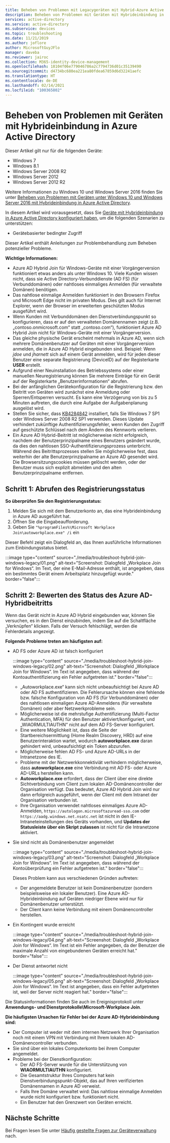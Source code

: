 ```yaml
---
title: Beheben von Problemen mit Legacygeräten mit Hybrid-Azure Active Directory-Einbindung
description: Beheben von Problemen mit Geräten mit Hybrideinbindung in Azure Active Directory.
services: active-directory
ms.service: active-directory
ms.subservice: devices
ms.topic: troubleshooting
ms.date: 11/21/2019
ms.author: joflore
author: MicrosoftGuyJFlo
manager: daveba
ms.reviewer: jairoc
ms.collection: M365-identity-device-management
ms.openlocfilehash: 18104f06e779046786a2c7794736d01c35139490
ms.sourcegitcommit: d4734bc680ea221ea80fdea67859d6d32241aefc
ms.translationtype: HT
ms.contentlocale: de-DE
ms.lasthandoff: 02/14/2021
ms.locfileid: "100365802"
---
```

# <a name="troubleshooting-hybrid-azure-active-directory-joined-down-level-devices"></a>Beheben von Problemen mit Geräten mit Hybrideinbindung in Azure Active Directory 

Dieser Artikel gilt nur für die folgenden Geräte: 

- Windows 7 
- Windows 8.1 
- Windows Server 2008 R2 
- Windows Server 2012 
- Windows Server 2012 R2 

Weitere Informationen zu Windows 10 und Windows Server 2016 finden Sie unter [Beheben von Problemen mit Geräten unter Windows 10 und Windows Server 2016 mit Hybrideinbindung in Azure Active Directory](troubleshoot-hybrid-join-windows-current.md).

In diesem Artikel wird vorausgesetzt, dass Sie [Geräte mit Hybrideinbindung in Azure Active Directory konfiguriert haben](hybrid-azuread-join-plan.md), um die folgenden Szenarien zu unterstützen:

- Gerätebasierter bedingter Zugriff

Dieser Artikel enthält Anleitungen zur Problembehandlung zum Beheben potenzieller Probleme.  

**Wichtige Informationen:** 

- Azure AD Hybrid Join für Windows-Geräte mit einer Vorgängerversion funktioniert etwas anders als unter Windows 10. Viele Kunden wissen nicht, dass sie Active Directory-Verbunddienste (AD FS) (für Verbunddomänen) oder nahtloses einmaliges Anmelden (für verwaltete Domänen) benötigen.
- Das nahtlose einmalige Anmelden funktioniert in den Browsern Firefox und Microsoft Edge nicht im privaten Modus. Dies gilt auch für Internet Explorer, wenn der Browser im erweiterten geschützten Modus ausgeführt wird.
- Wenn Kunden mit Verbunddomänen den Dienstverbindungspunkt so konfigurieren, dass er auf den verwalteten Domänennamen zeigt (z.B. „contoso.onmicrosoft.com“ statt „contoso.com“), funktioniert Azure AD Hybrid Join nicht für Windows-Geräte mit einer Vorgängerversion.
- Das gleiche physische Gerät erscheint mehrmals in Azure AD, wenn sich mehrere Domänenbenutzer auf Geräten mit einer Vorgängerversion anmelden, die in Azure AD Hybrid eingebunden sind.  Beispiel: Wenn *jdoe* und *jharnett* sich auf einem Gerät anmelden, wird für jeden dieser Benutzer eine separate Registrierung (DeviceID) auf der Registerkarte **USER** erstellt. 
- Aufgrund einer Neuinstallation des Betriebssystems oder einer manuellen Neuregistrierung können Sie mehrere Einträge für ein Gerät auf der Registerkarte „Benutzerinformationen“ abrufen.
- Bei der anfänglichen Gerätekonfiguration für die Registrierung bzw. den Beitritt von Geräten wird zunächst eine Anmeldung oder Sperren/Entsperren versucht. Es kann eine Verzögerung von bis zu 5 Minuten auftreten, die durch eine Aufgabe der Aufgabenplanung ausgelöst wird. 
- Stellen Sie sicher, dass [KB4284842](https://support.microsoft.com/help/4284842) installiert, falls Sie Windows 7 SP1 oder Windows Server 2008 R2 SP1 verwenden. Dieses Update verhindert zukünftige Authentifizierungsfehler, wenn Kunden den Zugriff auf geschützte Schlüssel nach dem Ändern des Kennworts verlieren.
- Ein Azure AD Hybrid-Beitritt ist möglicherweise nicht erfolgreich, nachdem der Benutzerprinzipalname eines Benutzers geändert wurde, da dies den nahtlosen SSO-Authentifizierungsprozess unterbricht. Während des Beitrittsprozesses stellen Sie möglicherweise fest, dass weiterhin der alte Benutzerprinzipalname an Azure AD gesendet wird. Die Browsersitzungscookies müssen gelöscht werden, oder der Benutzer muss sich explizit abmelden und den alten Benutzerprinzipalname entfernen.

## <a name="step-1-retrieve-the-registration-status"></a>Schritt 1: Abrufen des Registrierungsstatus 

**So überprüfen Sie den Registrierungsstatus:**  

1. Melden Sie sich mit dem Benutzerkonto an, das eine Hybrideinbindung in Azure AD ausgeführt hat.
1. Öffnen Sie die Eingabeaufforderung. 
1. Geben Sie `"%programFiles%\Microsoft Workplace Join\autoworkplace.exe" /i` ein

Dieser Befehl zeigt ein Dialogfeld an, das Ihnen ausführliche Informationen zum Einbindungsstatus bietet.

:::image type="content" source="./media/troubleshoot-hybrid-join-windows-legacy/01.png" alt-text="Screenshot: Dialogfeld „Workplace Join for Windows“. Im Text, der eine E-Mail-Adresse enthält, ist angegeben, dass ein bestimmtes Gerät einem Arbeitsplatz hinzugefügt wurde." border="false":::

## <a name="step-2-evaluate-the-hybrid-azure-ad-join-status"></a>Schritt 2: Bewerten des Status des Azure AD-Hybridbeitritts 

Wenn das Gerät nicht in Azure AD Hybrid eingebunden war, können Sie versuchen, es in den Dienst einzubinden, indem Sie auf die Schaltfläche „Verknüpfen“ klicken. Falls der Versuch fehlschlägt, werden die Fehlerdetails angezeigt.

**Folgende Probleme treten am häufigsten auf:**

- AD FS oder Azure AD ist falsch konfiguriert

    :::image type="content" source="./media/troubleshoot-hybrid-join-windows-legacy/02.png" alt-text="Screenshot: Dialogfeld „Workplace Join for Windows“. Im Text ist angegeben, dass während der Kontoauthentifizierung ein Fehler aufgetreten ist." border="false":::
    
   - „Autoworkplace.exe“ kann sich nicht unbeaufsichtigt bei Azure AD oder AD FS authentifizieren. Die Fehlerursache können eine fehlende bzw. falsche Konfiguration von AD FS (für Verbunddomänen) oder des nahtlosen einmaligen Azure AD-Anmeldens (für verwaltete Domänen) oder aber Netzwerkprobleme sein. 
   - Möglicherweise ist die mehrstufige Authentifizierung (Multi-Factor Authentication, MFA) für den Benutzer aktiviert/konfiguriert, und „WIAORMULTIAUTHN“ nicht auf dem AD FS-Server konfiguriert. 
   - Eine weitere Möglichkeit ist, dass die Seite der Startbereichsermittlung (Home Realm Discovery, HRD) auf eine Benutzerinteraktion wartet, wodurch **autoworkplace.exe** daran gehindert wird, unbeaufsichtigt ein Token abzurufen.
   - Möglicherweise fehlen AD FS- und Azure AD-URLs in der Intranetzone des IE.
   - Probleme mit der Netzwerkkonnektiviät verhindern möglicherweise, dass **autoworkplace.exe** eine Verbindung mit AD FS- oder Azure AD-URLs herstellen kann. 
   - **Autoworkplace.exe** erfordert, dass der Client über eine direkte Sichtverbindung vom Client zum lokalen AD-Domänencontroller der Organisation verfügt. Das bedeutet, Azure AD Hybrid Join wird nur dann erfolgreich ausgeführt, wenn der Client mit dem Intranet der Organisation verbunden ist.
   - Ihre Organisation verwendet nahtloses einmaliges Azure AD-Anmelden, `https://autologon.microsoftazuread-sso.com` oder `https://aadg.windows.net.nsatc.net` ist nicht in den IE-Intraneteinstellungen des Geräts vorhanden, und **Updates der Statusleiste über ein Skript zulassen** ist nicht für die Intranetzone aktiviert.
- Sie sind nicht als Domänenbenutzer angemeldet

   :::image type="content" source="./media/troubleshoot-hybrid-join-windows-legacy/03.png" alt-text="Screenshot: Dialogfeld „Workplace Join for Windows“. Im Text ist angegeben, dass während der Kontoüberprüfung ein Fehler aufgetreten ist." border="false":::

   Dieses Problem kann aus verschiedenen Gründen auftreten:

   - Der angemeldete Benutzer ist kein Domänenbenutzer (sondern beispielsweise ein lokaler Benutzer). Eine Azure AD-Hybrideinbindung auf Geräten niedriger Ebene wird nur für Domänenbenutzer unterstützt.
   - Der Client kann keine Verbindung mit einem Domänencontroller herstellen.    
- Ein Kontingent wurde erreicht

    :::image type="content" source="./media/troubleshoot-hybrid-join-windows-legacy/04.png" alt-text="Screenshot: Dialogfeld „Workplace Join for Windows“. Im Text ist ein Fehler angegeben, da der Benutzer die maximale Anzahl von eingebundenen Geräten erreicht hat." border="false":::

- Der Dienst antwortet nicht 

    :::image type="content" source="./media/troubleshoot-hybrid-join-windows-legacy/05.png" alt-text="Screenshot: Dialogfeld „Workplace Join for Windows“. Im Text ist angegeben, dass ein Fehler aufgetreten ist, weil der Server nicht reagiert hat." border="false":::

Die Statusinformationen finden Sie auch im Ereignisprotokoll unter **Anwendungs- und Dienstprotokolle\Microsoft-Workplace Join**.
  
**Die häufigsten Ursachen für Fehler bei der Azure AD-Hybrideinbindung sind:** 

- Der Computer ist weder mit dem internen Netzwerk Ihrer Organisation noch mit einem VPN mit Verbindung mit Ihrem lokalen AD-Domänencontroller verbunden.
- Sie sind über ein lokales Computerkonto bei ihrem Computer angemeldet. 
- Probleme bei der Dienstkonfiguration: 
   - Der AD FS-Server wurde für die Unterstützung von **WIAORMULTIAUTHN** konfiguriert. 
   - Die Gesamtstruktur Ihres Computers hat kein Dienstverbindungspunkt-Objekt, das auf Ihren verifizierten Domänennamen in Azure AD verweist. 
   - Falls Ihre Domäne verwaltet wird: Das nahtlose einmalige Anmelden wurde nicht konfiguriert bzw. funktioniert nicht.
   - Ein Benutzer hat den Grenzwert von Geräten erreicht. 

## <a name="next-steps"></a>Nächste Schritte

Bei Fragen lesen Sie unter [Häufig gestellte Fragen zur Geräteverwaltung](faq.md) nach.  
